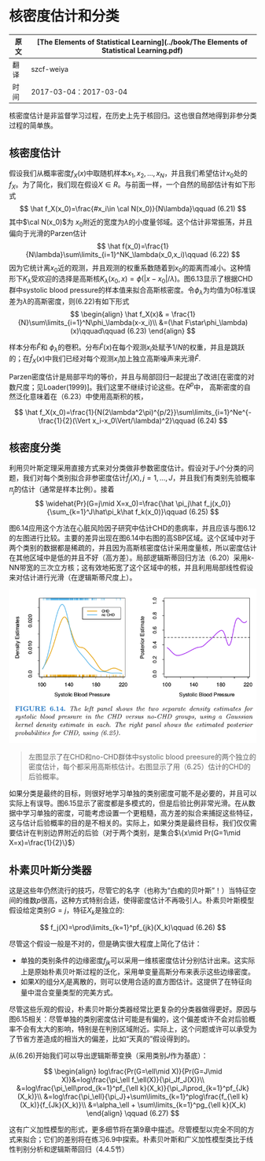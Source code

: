 # 核密度估计和分类

| 原文   | [The Elements of Statistical Learning](../book/The Elements of Statistical Learning.pdf) |
| ---- | ---------------------------------------- |
| 翻译   | szcf-weiya                               |
| 时间   | 2017-03-04：2017-03-04                    |

核密度估计是非监督学习过程，在历史上先于核回归。这也很自然地得到非参分类过程的简单族。

## 核密度估计
假设我们从概率密度$f_X(x)$中取随机样本$x_1,x_2,\ldots,x_N$，并且我们希望估计$x_0$处的$f_X$。为了简化，我们现在假设$X\in R$。与前面一样，一个自然的局部估计有如下形式
$$
\hat f_X(x_0)=\frac{#x_i\in \cal N(x_0)}{N\lambda}\qquad (6.21)
$$
其中$\cal N(x_0)$为 $x_0$附近的宽度为$\lambda$的小度量邻域。这个估计非常振荡，并且偏向于光滑的Parzen估计
$$
\hat f(x_0)=\frac{1}{N\lambda}\sum\limits_{i=1}^NK_\lambda(x_0,x_i)\qquad (6.22)
$$
因为它统计离$x_0$近的观测，并且观测的权重系数随着到$x_0$的距离而减小。这种情形下$K_\lambda$受欢迎的选择是高斯核$K_\lambda(x_0,x)=\phi(\vert x-x_0\vert/\lambda)$。图6.13显示了根据CHD群中systolic blood pressure的样本值来拟合高斯核密度。令$\phi_\lambda$为均值为0标准误差为$\lambda$的高斯密度，则(6.22)有如下形式
$$
\begin{align}
\hat f_X(x)& = \frac{1}{N}\sum\limits_{i=1}^N\phi_\lambda(x-x_i)\\
&=(\hat F\star\phi_\lambda)(x)\qquad\qquad (6.23)
\end{align}
$$

样本分布$\hat F$和 $\phi_\lambda$的卷积。分布$\hat F(x)$在每个观测$x_i$处赋予$1/N$的权重，并且是跳跃的；在$\hat f_X(x)$中我们已经对每个观测$x_i$加上独立高斯噪声来光滑$\hat F$.

Parzen密度估计是局部平均的等价，并且与局部回归一起提出了改进[在密度的对数尺度；见Loader(1999)]。我们这里不继续讨论这些。在$R^p$中， 高斯密度的自然泛化意味着在（6.23）中使用高斯积的核，

$$
\hat f_X(x_0)=\frac{1}{N(2\lambda^2\pi)^{p/2}}\sum\limits_{i=1}^Ne^{-\frac{1}{2}(\Vert x_i-x_0\Vert/\lambda)^2}\qquad (6.24)
$$

## 核密度分类

利用贝叶斯定理采用直接方式来对分类做非参数密度估计。假设对于$J$个分类的问题，我们对每个类别拟合非参密度估计$\hat f_j(X),j=1,\ldots,J$，并且我们有类别先验概率$\hat \pi_j$的估计（通常是样本比例）。接着
$$
\widehat{Pr}(G=j\mid X=x_0)=\frac{\hat \pi_j\hat f_j(x_0)}{\sum_{k=1}^J\hat\pi_k\hat f_k(x_0)}\qquad (6.25)
$$

图6.14应用这个方法在心脏风险因子研究中估计CHD的患病率，并且应该与图6.12的左图进行比较。主要的差异出现在图6.14中右图的高SBP区域。这个区域中对于两个类别的数据都是稀疏的，并且因为高斯核密度估计采用度量核，所以密度估计在其他区域中是低的并且不好（高方差）。局部逻辑斯蒂回归方法（6.20）采用$k$-NN带宽的三次立方核；这有效地拓宽了这个区域中的核，并且利用局部线性假设来对估计进行光滑（在逻辑斯蒂尺度上）。

![](../img/06/fig6.14.png)

> 左图显示了在CHD和no-CHD群体中systolic blood preesure的两个独立的密度估计，每个都采用高斯核估计。右图显示了用（6.25）估计的CHD的后验概率。

如果分类是最终的目标，则很好地学习单独的类别密度可能不是必要的，并且可以实际上有误导。图6.15显示了密度都是多模式的，但是后验比例非常光滑。在从数据中学习单独的密度，可能考虑设置一个更粗糙，高方差的拟合来捕捉这些特征，这与估计后验概率的目的是不相关的。实际上，如果分类是最终目标，我们仅仅需要估计在判别边界附近的后验（对于两个类别，是集合$\{x\mid Pr(G=1\mid X=x)=\frac{1}{2}\}$）

## 朴素贝叶斯分类器

这是这些年仍然流行的技巧，尽管它的名字（也称为“白痴的贝叶斯”！）当特征空间的维数$p$很高，这种方式特别合适，使得密度估计不再吸引人。朴素贝叶斯模型假设给定类别$G=j$，特征$X_k$是独立的:

$$
f_j(X)=\prod\limits_{k=1}^pf_{jk}(X_k)\qquad (6.26)
$$

尽管这个假设一般是不对的，但是确实很大程度上简化了估计：

- 单独的类别条件的边缘密度$f_{jk}$可以采用一维核密度估计分别估计出来。这实际上是原始朴素贝叶斯过程的泛化，采用单变量高斯分布来表示这些边缘密度。
- 如果$X$的组分$X_j$是离散的，则可以使用合适的直方图估计。这提供了在特征向量中混合变量类型的完美方式。

尽管这些乐观的假设，朴素贝叶斯分类器经常比更复杂的分类器做得更好。原因与图6.15相关：尽管单独的类别密度估计可能是有偏的，这个偏差或许不会对后验概率不会有太大的影响，特别是在判别区域附近。实际上，这个问题或许可以承受为了节省方差造成的相当大的偏差，比如“天真的”假设得到的。

从(6.26)开始我们可以导出逻辑斯蒂变换（采用类别$J$作为基底）：

$$
\begin{align}
log\frac{Pr(G=\ell\mid X)}{Pr(G=J\mid X)}&=log\frac{\pi_\ell f_\ell(X)}{\pi_Jf_J(X)}\\
&=log\frac{\pi_\ell\prod_{k=1}^pf_{\ell k}(X_k)}{\pi_J\prod_{k=1}^pf_{Jk}(X_k)}\\
&=log\frac{\pi_\ell}{\pi_J}+\sum\limits_{k=1}^plog\frac{f_{\ell k}(X_k)}{f_{Jk}(X_k)}\\
&=\alpha_\ell + \sum\limits_{k=1}^pg_{\ell k}(X_k)
\end{align}
\qquad (6.27)
$$

这有广义加性模型的形式，更多细节将在第9章中描述。尽管模型以完全不同的方式来拟合；它们的差别将在练习6.9中探索。朴素贝叶斯和广义加性模型类比于线性判别分析和逻辑斯蒂回归（4.4.5节）


